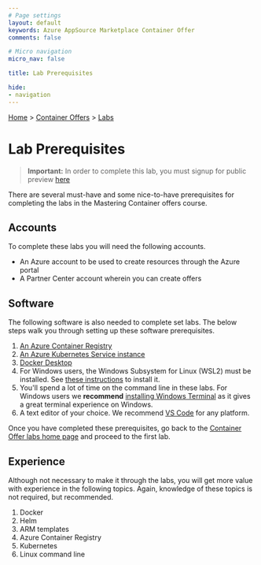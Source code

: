 ```yaml
---
# Page settings
layout: default
keywords: Azure AppSource Marketplace Container Offer
comments: false

# Micro navigation
micro_nav: false

title: Lab Prerequisites

hide:
- navigation
---
```


[Home](../../../) > [Container Offers](../../../container/index.md) > [Labs](../../index.md)

# Lab Prerequisites

> **Important:** 
> In order to complete this lab, you must signup for public preview [here](https://forms.office.com/pages/responsepage.aspx?id=v4j5cvGGr0GRqy180BHbR0isU_qQJglCq3xE2-4gcIRUMFRIQk05Rk5WQlRPR05BVlhRQzNaMk9YOC4u)

There are several must-have and some nice-to-have prerequisites for completing the labs in the Mastering Container offers course.

## Accounts

To complete these labs you will need the following accounts.

- An Azure account to be used to create resources through the Azure portal
- A Partner Center account wherein you can create offers

## Software

The following software is also needed to complete set labs. The below steps walk you through setting up these software prerequisites.

1. [An Azure Container Registry](acr.md)
2. [An Azure Kubernetes Service instance](aks.md)
3. [Docker Desktop](docker.md)
4. For Windows users, the Windows Subsystem for Linux (WSL2) must be installed. See [these instructions](https://learn.microsoft.com/en-us/windows/wsl/install) to install it.
5. You'll spend a lot of time on the command line in these labs. For Windows users we **recommend** [installing Windows Terminal](https://learn.microsoft.com/en-us/windows/terminal/install) as it gives a great terminal experience on Windows.
6. A text editor of your choice. We recommend [VS Code](https://code.visualstudio.com/) for any platform.

Once you have completed these prerequisites, go back to the [Container Offer labs home page](../../index.md) and proceed to the first lab.

## Experience

Although not necessary to make it through the labs, you will get more value with experience in the following topics. Again, knowledge of these topics is not required, but recommended. 

1. Docker
2. Helm
3. ARM templates
4. Azure Container Registry
5. Kubernetes
6. Linux command line

